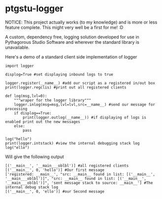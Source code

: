 # ptgstu-logger

NOTICE: This project actually works (to my knowledge) and is more or less feature complete. This might very well be a first for me! :D

A custom, dependency free, logging solution developed for use in Pythagorous Studio Software and wherever the standard library is unavailable. 


Here's a demo of a standard client side implementation of logger
```
import logger

displog=True #set displaying inbound logs to true

logger.register(__name__) #add our script as a registered in/out box
print(logger.regclis) #print out all registered clients

def log(msg,lvl=0):
    """wraper for the logger library"""
    logger.inlog(msg=msg,lvl=lvl,src=__name__) #send our message for processing
    if displog==True:
        print(logger.outlog(__name__)) #if displaying of logs is enabled print out the new messages
    else:
        pass

log("hello")
print(logger.intstack) #view the internal debugging stack log
log("ello")
```
Will give the following output
```
[('__main__', '__main___oblbl')] #all registered clients
[('__main__', 0, 'hello')] #Our first message
['registered: __main__', "src: __main__ found in list: [('__main__', '__main___oblbl')]", "src: __main__ found in list: [('__main__', '__main___oblbl')]", 'sent message stack to source: __main__'] #The internal debug stack log
[('__main__', 0, 'ello')] #our Second message
```
